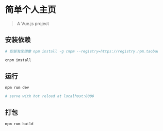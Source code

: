 # 简单个人主页

> A Vue.js project


## 安装依赖

```bash
# 安装淘宝镜像 npm install -g cnpm --registry=https://registry.npm.taobao.org

cnpm install
```

## 运行

``` bash
npm run dev

# serve with hot reload at localhost:8080
```

## 打包

``` bash
npm run build
```
